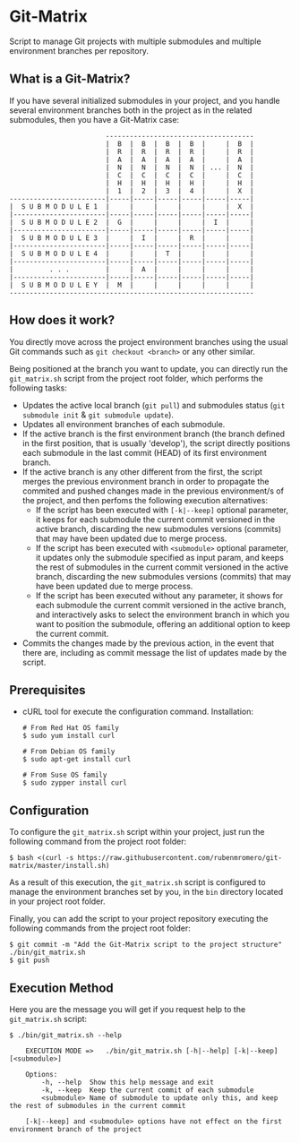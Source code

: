 # Git-Matrix

Script to manage Git projects with multiple submodules and multiple environment branches per repository.

## What is a Git-Matrix?

If you have several initialized submodules in your project, and you handle several environment branches both in the project as in the related submodules, then you have a Git-Matrix case:

                            -------------------------------------
                            |  B  |  B  |  B  |  B  |     |  B  |
                            |  R  |  R  |  R  |  R  |     |  R  |
                            |  A  |  A  |  A  |  A  |     |  A  |
                            |  N  |  N  |  N  |  N  | ... |  N  |
                            |  C  |  C  |  C  |  C  |     |  C  |
                            |  H  |  H  |  H  |  H  |     |  H  |
                            |  1  |  2  |  3  |  4  |     |  X  |
    ------------------------|-----|-----|-----|-----|-----|-----|
    |  S U B M O D U L E 1  |     |     |     |     |     |  X  |
    |-----------------------|-----|-----|-----|-----|-----|-----|
    |  S U B M O D U L E 2  |  G  |     |     |     |  I  |     |
    |-----------------------|-----|-----|-----|-----|-----|-----|
    |  S U B M O D U L E 3  |     |  I  |     |  R  |     |     |
    |-----------------------|-----|-----|-----|-----|-----|-----|
    |  S U B M O D U L E 4  |     |     |  T  |     |     |     |
    |-----------------------|-----|-----|-----|-----|-----|-----|
    |         . . .         |     |  A  |     |     |     |     |
    |-----------------------|-----|-----|-----|-----|-----|-----|
    |  S U B M O D U L E Y  |  M  |     |     |     |     |     |
    -------------------------------------------------------------

## How does it work?

You directly move across the project environment branches using the usual Git commands such as `git checkout <branch>` or any other similar.

Being positioned at the branch you want to update, you can directly run the `git_matrix.sh` script from the project root folder, which performs the following tasks:

* Updates the active local branch (`git pull`) and submodules status (`git submodule init` & `git submodule update`).
* Updates all environment branches of each submodule.
* If the active branch is the first environment branch (the branch defined in the first position, that is usually 'develop'), the script directly positions each submodule in the last commit (HEAD) of its first environment branch.
* If the active branch is any other different from the first, the script merges the previous environment branch in order to propagate the commited and pushed changes made in the previous environment/s of the project, and then perfoms the following execution alternatives:
    * If the script has been executed with `[-k|--keep]` optional parameter, it keeps for each submodule the current commit versioned in the active branch, discarding the new submodules versions (commits) that may have been updated due to merge process.
    * If the script has been executed with `<submodule>` optional parameter, it updates only the submodule specified as input param, and keeps the rest of submodules in the current commit versioned in the active branch, discarding the new submodules versions (commits) that may have been updated due to merge process.
    * If the script has been executed without any parameter, it shows for each submodule the current commit versioned in the active branch, and interactively asks to select the environment branch in which you want to position the submodule, offering an additional option to keep the current commit.
* Commits the changes made by the previous action, in the event that there are, including as commit message the list of updates made by the script.

## Prerequisites

* cURL tool for execute the configuration command. Installation:

      # From Red Hat OS family
      $ sudo yum install curl
      
      # From Debian OS family
      $ sudo apt-get install curl
      
      # From Suse OS family
      $ sudo zypper install curl

## Configuration

To configure the `git_matrix.sh` script within your project, just run the following command from the project root folder:

    $ bash <(curl -s https://raw.githubusercontent.com/rubenmromero/git-matrix/master/install.sh)

As a result of this execution, the `git_matrix.sh` script is configured to manage the environment branches set by you, in the `bin` directory located in your project root folder.

Finally, you can add the script to your project repository executing the following commands from the project root folder:

    $ git commit -m "Add the Git-Matrix script to the project structure" ./bin/git_matrix.sh
    $ git push

## Execution Method

Here you are the message you will get if you request help to the `git_matrix.sh` script:

    $ ./bin/git_matrix.sh --help
    
    	EXECUTION MODE =>	./bin/git_matrix.sh [-h|--help] [-k|--keep] [<submodule>]
    
    	Options:
    		-h, --help	Show this help message and exit
    		-k, --keep	Keep the current commit of each submodule
    		<submodule>	Name of submodule to update only this, and keep the rest of submodules in the current commit
    
    	[-k|--keep] and <submodule> options have not effect on the first environment branch of the project
